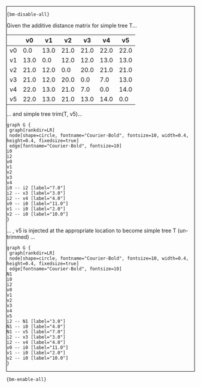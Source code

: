 <div style="border:1px solid black;">

`{bm-disable-all}`

Given the additive distance matrix for simple tree T...

<table>
<thead><tr>
<th></th>
<th>v0</th>
<th>v1</th>
<th>v2</th>
<th>v3</th>
<th>v4</th>
<th>v5</th>
</tr></thead>
<tbody>
<tr>
<td>v0</td>
<td>0.0</td>
<td>13.0</td>
<td>21.0</td>
<td>21.0</td>
<td>22.0</td>
<td>22.0</td>
</tr>
<tr>
<td>v1</td>
<td>13.0</td>
<td>0.0</td>
<td>12.0</td>
<td>12.0</td>
<td>13.0</td>
<td>13.0</td>
</tr>
<tr>
<td>v2</td>
<td>21.0</td>
<td>12.0</td>
<td>0.0</td>
<td>20.0</td>
<td>21.0</td>
<td>21.0</td>
</tr>
<tr>
<td>v3</td>
<td>21.0</td>
<td>12.0</td>
<td>20.0</td>
<td>0.0</td>
<td>7.0</td>
<td>13.0</td>
</tr>
<tr>
<td>v4</td>
<td>22.0</td>
<td>13.0</td>
<td>21.0</td>
<td>7.0</td>
<td>0.0</td>
<td>14.0</td>
</tr>
<tr>
<td>v5</td>
<td>22.0</td>
<td>13.0</td>
<td>21.0</td>
<td>13.0</td>
<td>14.0</td>
<td>0.0</td>
</tr>
</tbody>
</table>

... and simple tree trim(T, v5)...

```{dot}
graph G {
 graph[rankdir=LR]
 node[shape=circle, fontname="Courier-Bold", fontsize=10, width=0.4, height=0.4, fixedsize=true]
 edge[fontname="Courier-Bold", fontsize=10]
i0
i2
v0
v1
v2
v3
v4
i0 -- i2 [label="7.0"]
i2 -- v3 [label="3.0"]
i2 -- v4 [label="4.0"]
v0 -- i0 [label="11.0"]
v1 -- i0 [label="2.0"]
v2 -- i0 [label="10.0"]
}
```

... , v5 is injected at the appropriate location to become simple tree T (un-trimmed) ...


```{dot}
graph G {
 graph[rankdir=LR]
 node[shape=circle, fontname="Courier-Bold", fontsize=10, width=0.4, height=0.4, fixedsize=true]
 edge[fontname="Courier-Bold", fontsize=10]
N1
i0
i2
v0
v1
v2
v3
v4
v5
i2 -- N1 [label="3.0"]
N1 -- i0 [label="4.0"]
N1 -- v5 [label="7.0"]
i2 -- v3 [label="3.0"]
i2 -- v4 [label="4.0"]
v0 -- i0 [label="11.0"]
v1 -- i0 [label="2.0"]
v2 -- i0 [label="10.0"]
}
```

</div>

`{bm-enable-all}`

